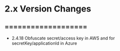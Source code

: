2.x Version Changes
===================
===================
-------------------
* 2.4.18 Obfuscate secret/access key in AWS and for secretKey/applicationId in Azure
